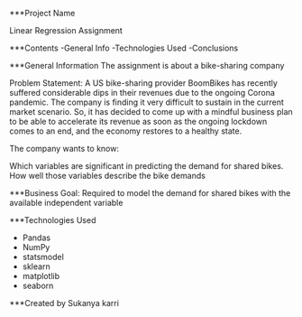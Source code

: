 ***Project Name

Linear Regression Assignment

***Contents
-General Info
-Technologies Used
-Conclusions

***General Information
The assignment is about a bike-sharing company 

Problem Statement:
A US bike-sharing provider BoomBikes has recently suffered considerable dips in their revenues due to the ongoing Corona pandemic. The company is finding it very difficult to sustain in the current market scenario. So, it has decided to come up with a mindful business plan to be able to accelerate its revenue as soon as the ongoing lockdown comes to an end, and the economy restores to a healthy state. 

The company wants to know:

Which variables are significant in predicting the demand for shared bikes.
How well those variables describe the bike demands

***Business Goal:
Required to model the demand for shared bikes with the available independent variable


***Technologies Used
- Pandas
- NumPy
- statsmodel
- sklearn
- matplotlib
- seaborn



***Created by 
Sukanya karri